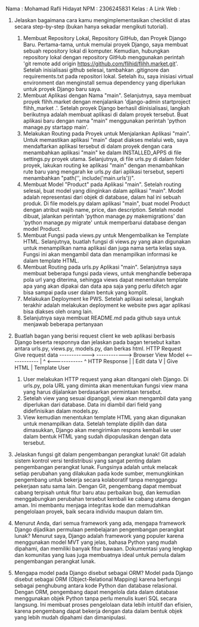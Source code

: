 Nama : Mohamad Rafli Hidayat
NPM : 2306245831
Kelas : A
Link Web : 

1. Jelaskan bagaimana cara kamu mengimplementasikan checklist di atas secara step-by-step (bukan hanya sekadar mengikuti tutorial). 
    1. Membuat Repository Lokal, Repository GitHub, dan Proyek Django Baru. Pertama-tama, untuk memulai proyek Django, saya membuat sebuah repository lokal di komputer. Kemudian, hubungkan repository lokal dengan repository GitHub menggunakan perintah 'git remote add origin https://github.com/flihid/flihh.market.git'. Setelah inisialisasi github selesai, tambahkan .gitignore dan requirements.txt pada repositori lokal. Setelah itu, saya inisiasi virtual environment dan menginstall semua dependency yang diperlukan untuk proyek Django baru saya.
    2. Membuat Aplikasi dengan Nama "main". Selanjutnya, saya membuat proyek flihh.market dengan menjalankan 'django-admin startproject flihh_market .'. Setelah proyek Django berhasil diinisialisasi, langkah berikutnya adalah membuat aplikasi di dalam proyek tersebut. Buat aplikasi baru dengan nama "main" menggunakan perintah 'python manage.py startapp main'.
    3. Melakukan Routing pada Proyek untuk Menjalankan Aplikasi "main". Untuk memastikan aplikasi "main" dapat diakses melalui web, saya mendaftarkan aplikasi tersebut di dalam proyek dengan cara menambahkan aplikasi "main" ke dalam INSTALLED_APPS di file settings.py proyek utama. Selanjutnya, di file urls.py di dalam folder proyek, lakukan routing ke aplikasi "main" dengan menambahkan rute baru yang mengarah ke urls.py dari aplikasi tersebut, seperti menambahkan "path('', include('main.urls'))".
    4. Membuat Model "Product" pada Aplikasi "main". Setelah routing selesai, buat model yang diinginkan dalam aplikasi "main". Model adalah representasi dari objek di database, dalam hal ini sebuah produk. Di file models.py dalam aplikasi "main", buat model Product dengan atribut wajib name, price, dan description. Setelah model dibuat, jalankan perintah 'python manage.py makemigrations' dan 'python manage.py migrate' untuk memperbarui database dengan model Product.
    5. Membuat Fungsi pada views.py untuk Mengembalikan ke Template HTML. Selanjutnya, buatlah fungsi di views.py yang akan digunakan untuk menampilkan nama aplikasi dan juga nama serta kelas saya. Fungsi ini akan mengambil data dan menampilkan informasi ke dalam template HTML.
    6. Membuat Routing pada urls.py Aplikasi "main". Selanjutnya saya membuat beberapa fungsi pada views, untuk menghandle beberapa pola url yang diterima, sehingga views dapat menentukan template apa yang akan dipakai dan data apa saja yang perlu difetch agar bisa sampai pada user dalam bentuk yang komplit.
    7. Melakukan Deployment ke PWS. Setelah aplikasi selesai, langkah terakhir adalah melakukan deployment ke website pws agar aplikasi bisa diakses oleh orang lain.
    8. Selanjutnya saya membuat README.md pada github saya untuk menjawab beberapa pertanyaan

2. Buatlah bagan yang berisi request client ke web aplikasi berbasis Django beserta responnya dan jelaskan pada bagan tersebut kaitan antara urls.py, views.py, models.py, dan berkas html.
        HTTP Request            Give request data
        ------------>           ------------>
Browser                  View                 Model
        <------------    |  ^   <------------
  ^     HTTP Response    |  |    Edit data
                         V  | Give HTML
  |                     Template
User
    1. User melakukan HTTP request yang akan ditangani oleh Django. Di urls.py, pola URL yang diminta akan menentukan fungsi view mana yang harus dijalankan berdasarkan permintaan tersebut.
    2. Setelah view yang sesuai dipanggil, view akan mengambil data yang diperlukan dari database. Data ini diambil dari field yang didefinisikan dalam models.py.
    3. View kemudian menentukan template HTML yang akan digunakan untuk menampilkan data. Setelah template dipilih dan data dimasukkan, Django akan mengirimkan respons kembali ke user dalam bentuk HTML yang sudah dipopulasikan dengan data tersebut.

3. Jelaskan fungsi git dalam pengembangan perangkat lunak!
Git adalah sistem kontrol versi terdistribusi yang sangat penting dalam pengembangan perangkat lunak. Fungsinya adalah untuk melacak setiap perubahan yang dilakukan pada kode sumber, memungkinkan pengembang untuk bekerja secara kolaboratif tanpa mengganggu pekerjaan satu sama lain. Dengan Git, pengembang dapat membuat cabang terpisah untuk fitur baru atau perbaikan bug, dan kemudian menggabungkan perubahan tersebut kembali ke cabang utama dengan aman. Ini membantu menjaga integritas kode dan memudahkan pengelolaan proyek, baik secara individu maupun dalam tim.

4. Menurut Anda, dari semua framework yang ada, mengapa framework Django dijadikan permulaan pembelajaran pengembangan perangkat lunak?
Menurut saya, Django adalah framework yang populer karena menggunakan model MVT yang jelas, bahasa Python yang mudah dipahami, dan memiliki banyak fitur bawaan. Dokumentasi yang lengkap dan komunitas yang luas juga membuatnya ideal untuk pemula dalam pengembangan perangkat lunak.

5. Mengapa model pada Django disebut sebagai ORM?
Model pada Django disebut sebagai ORM (Object-Relational Mapping) karena berfungsi sebagai penghubung antara kode Python dan database relasional. Dengan ORM, pengembang dapat mengelola data dalam database menggunakan objek Python tanpa perlu menulis kueri SQL secara langsung. Ini membuat proses pengelolaan data lebih intuitif dan efisien, karena pengembang dapat bekerja dengan data dalam bentuk objek yang lebih mudah dipahami dan dimanipulasi.